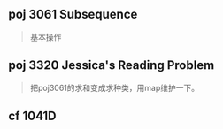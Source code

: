 ## poj 3061 Subsequence
>基本操作

## poj 3320 Jessica's Reading Problem
>把poj3061的求和变成求种类，用map维护一下。


## cf 1041D	
